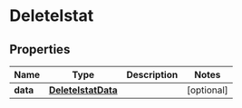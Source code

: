

# DeleteIstat


## Properties

| Name | Type | Description | Notes |
|------------ | ------------- | ------------- | -------------|
|**data** | [**DeleteIstatData**](DeleteIstatData.md) |  |  [optional] |




